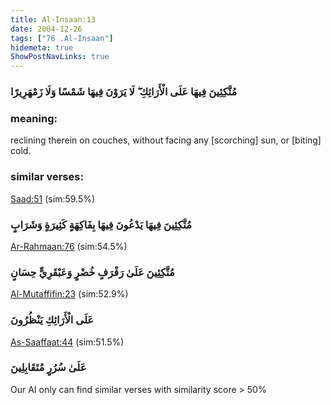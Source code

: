 ```yaml
---
title: Al-Insaan:13
date: 2004-12-26
tags: ["76 .Al-Insaan"]
hidemeta: true 
ShowPostNavLinks: true 
---
```

### مُتَّكِئِينَ فِيهَا عَلَى الْأَرَائِكِ ۖ لَا يَرَوْنَ فِيهَا شَمْسًا وَلَا زَمْهَرِيرًا
### meaning: 
reclining therein on couches, without facing any [scorching] sun, or [biting] cold.
### similar verses: 

[Saad:51](/38/51) (sim:59.5%)

### مُتَّكِئِينَ فِيهَا يَدْعُونَ فِيهَا بِفَاكِهَةٍ كَثِيرَةٍ وَشَرَابٍ

[Ar-Rahmaan:76](/55/76) (sim:54.5%)

### مُتَّكِئِينَ عَلَىٰ رَفْرَفٍ خُضْرٍ وَعَبْقَرِيٍّ حِسَانٍ

[Al-Mutaffifin:23](/83/23) (sim:52.9%)

### عَلَى الْأَرَائِكِ يَنْظُرُونَ

[As-Saaffaat:44](/37/44) (sim:51.5%)

### عَلَىٰ سُرُرٍ مُتَقَابِلِينَ

Our AI only can find similar verses with similarity score > 50% 
